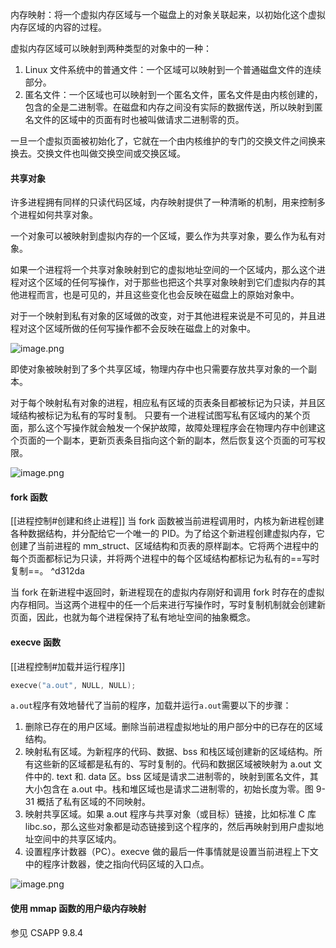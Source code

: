 内存映射：将一个虚拟内存区域与一个磁盘上的对象关联起来，以初始化这个虚拟内存区域的内容的过程。

虚拟内存区域可以映射到两种类型的对象中的一种：
1. Linux 文件系统中的普通文件：一个区域可以映射到一个普通磁盘文件的连续部分。
2. 匿名文件：一个区域也可以映射到一个匿名文件，匿名文件是由内核创建的，包含的全是二进制零。在磁盘和内存之间没有实际的数据传送，所以映射到匿名文件的区域中的页面有时也被叫做请求二进制零的页。

一旦一个虚拟页面被初始化了，它就在一个由内核维护的专门的交换文件之间换来换去。交换文件也叫做交换空间或交换区域。

#### 共享对象
许多进程拥有同样的只读代码区域，内存映射提供了一种清晰的机制，用来控制多个进程如何共享对象。

一个对象可以被映射到虚拟内存的一个区域，要么作为共享对象，要么作为私有对象。

如果一个进程将一个共享对象映射到它的虚拟地址空间的一个区域内，那么这个进程对这个区域的任何写操作，对于那些也把这个共享对象映射到它们虚拟内存的其他进程而言，也是可见的，并且这些变化也会反映在磁盘上的原始对象中。

对于一个映射到私有对象的区域做的改变，对于其他进程来说是不可见的，并且进程对这个区域所做的任何写操作都不会反映在磁盘上的对象中。

![image.png](https://s2.loli.net/2021/12/20/9keH8O2SslMjaGP.png)

即使对象被映射到了多个共享区域，物理内存中也只需要存放共享对象的一个副本。

对于每个映射私有对象的进程，相应私有区域的页表条目都被标记为只读，并且区域结构被标记为私有的写时复制。
只要有一个进程试图写私有区域内的某个页面，那么这个写操作就会触发一个保护故障，故障处理程序会在物理内存中创建这个页面的一个副本，更新页表条目指向这个新的副本，然后恢复这个页面的可写权限。

![image.png](https://s2.loli.net/2021/12/20/47n2bru8UHgQfM6.png)


#### fork 函数
[[进程控制#创建和终止进程]]
当 fork 函数被当前进程调用时，内核为新进程创建各种数据结构，并分配给它一个唯一的 PID。为了给这个新进程创建虚拟内存，它创建了当前进程的 mm_struct、区域结构和页表的原样副本。它将两个进程中的每个页面都标记为只读，并将两个进程中的每个区域结构都标记为私有的==写时复制==。 ^d312da

当 fork 在新进程中返回时，新进程现在的虚拟内存刚好和调用 fork 时存在的虚拟内存相同。当这两个进程中的任一个后来进行写操作时，写时复制机制就会创建新页面，因此，也就为每个进程保持了私有地址空间的抽象概念。


#### execve 函数
[[进程控制#加载并运行程序]]
```C++
execve("a.out", NULL, NULL);
```

`a.out`程序有效地替代了当前的程序，加载并运行`a.out`需要以下的步骤：
1. 删除已存在的用户区域。删除当前进程虚拟地址的用户部分中的已存在的区域结构。
2. 映射私有区域。为新程序的代码、数据、bss 和栈区域创建新的区域结构。所有这些新的区域都是私有的、写时复制的。代码和数据区域被映射为 a.out 文件中的. text 和. data 区。bss 区域是请求二进制零的，映射到匿名文件，其大小包含在 a.out 中。栈和堆区域也是请求二进制零的，初始长度为零。图 9-31 概括了私有区域的不同映射。
3. 映射共享区域。如果 a.out 程序与共享对象（或目标）链接，比如标准 C 库 libc.so，那么这些对象都是动态链接到这个程序的，然后再映射到用户虚拟地址空间中的共享区域内。
4. 设置程序计数器（PC）。execve 做的最后一件事情就是设置当前进程上下文中的程序计数器，使之指向代码区域的入口点。

![image.png](https://s2.loli.net/2021/12/20/WD9KtOXNk23m6Jb.png)

#### 使用 mmap 函数的用户级内存映射
参见 CSAPP 9.8.4








